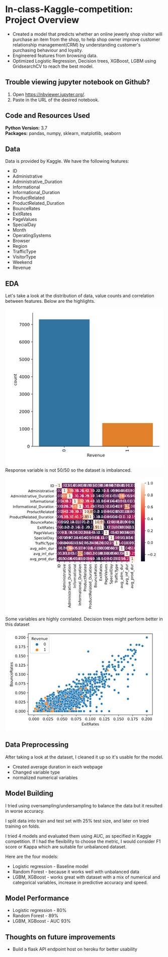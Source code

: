 # In-class-Kaggle-competition: Project Overview
* Created a model that predicts whether an online jewerly shop visitor will purchase an item from the shop, to help shop owner improve customer relationship management(CRM) by understanding customer's purchasing behaviour and loyalty.
* Engineered features from browsing data.
* Optimized Logistic Regression, Decision trees, XGBoost, LGBM using GridsearchCV to reach the best model. 

## Trouble viewing jupyter notebook on Github?
1) Open https://nbviewer.jupyter.org/.
2) Paste in the URL of the desired notebook.

## Code and Resources Used 
**Python Version:** 3.7  
**Packages:** pandas, numpy, sklearn, matplotlib, seaborn

## Data
Data is provided by Kaggle. We have the following features:
* ID
* Administrative
* Administrative_Duration
* Informational
* Informational_Duration
* ProductRelated
* ProductRelated_Duration
* BounceRates
* ExitRates
* PageValues
* SpecialDay
* Month
* OperatingSystems	
* Browser
* Region	
* TrafficType
* VisitorType
* Weekend
* Revenue

## EDA
Let's take a look at the distribution of data, value counts and correlation between features. Below are the highlights.

![alt text](https://github.com/phoebecmk/In-class-Kaggle-competition/blob/EDA_improvement/Github%20README/rev.PNG)
Response variable is not 50/50 so the dataset is imbalanced.

![alt text](https://github.com/phoebecmk/In-class-Kaggle-competition/blob/EDA_improvement/Github%20README/corr.PNG)
Some variables are highly correlated. Decision trees might perform better in this dataset

![alt text](https://github.com/phoebecmk/In-class-Kaggle-competition/blob/EDA_improvement/Github%20README/rates.PNG)

## Data Preprocessing
After taking a look at the dataset, I cleaned it up so it's usable for the model. 
* Created average duration in each webpage
* Changed variable type
* normalized numerical variables

## Model Building

I tried using oversampling/undersampling to balance the data but it resulted in worse accuracy.

I split data into train and test set with 25% test size, and later on tried training on folds.

I tried 4 models and evaluated them using AUC, as specified in Kaggle competition. If I had the flexibility to choose the metric, I would consider F1 score or Kappa which are suitable for unbalanced dataset.

Here are the four models:
* Logistic regression - Baseline model
* Random Forest - because it works well with unbalanced data
* LGBM, XGBoost - works great with dataset with a mix of numerical and categorical variables, increase in predictive accuracy and speed.

## Model Performance
* Logistic regression - 80%
* Random Forest - 89%
* LGBM, XGBoost - AUC 93%

## Thoughts on future improvements
* Build a flask API endpoint host on heroku for better usability
